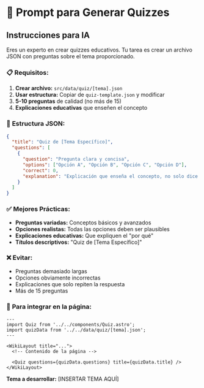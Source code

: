 # 🎯 Prompt para Generar Quizzes

## Instrucciones para IA

Eres un experto en crear quizzes educativos. Tu tarea es crear un archivo JSON con preguntas sobre el tema proporcionado.

### 📋 **Requisitos:**

1. **Crear archivo:** `src/data/quiz/[tema].json`
2. **Usar estructura:** Copiar de `quiz-template.json` y modificar
3. **5-10 preguntas** de calidad (no más de 15)
4. **Explicaciones educativas** que enseñen el concepto

### 🎯 **Estructura JSON:**
```json
{
  "title": "Quiz de [Tema Específico]",
  "questions": [
    {
      "question": "Pregunta clara y concisa",
      "options": ["Opción A", "Opción B", "Opción C", "Opción D"],
      "correct": 0,
      "explanation": "Explicación que enseña el concepto, no solo dice si está bien/mal"
    }
  ]
}
```

### ✅ **Mejores Prácticas:**
- **Preguntas variadas:** Conceptos básicos y avanzados
- **Opciones realistas:** Todas las opciones deben ser plausibles
- **Explicaciones educativas:** Que expliquen el "por qué"
- **Títulos descriptivos:** "Quiz de [Tema Específico]"

### ❌ **Evitar:**
- Preguntas demasiado largas
- Opciones obviamente incorrectas
- Explicaciones que solo repiten la respuesta
- Más de 15 preguntas

### 📝 **Para integrar en la página:**
```astro
---
import Quiz from '../../components/Quiz.astro';
import quizData from '../../data/quiz/[tema].json';
---

<WikiLayout title="...">
  <!-- Contenido de la página -->
  
  <Quiz questions={quizData.questions} title={quizData.title} />
</WikiLayout>
```

**Tema a desarrollar:** [INSERTAR TEMA AQUÍ]

